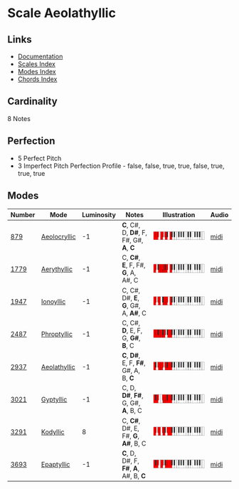 # Scale Aeolathyllic

## Links

- [Documentation](README.md)
- [Scales Index](Scales.md)
- [Modes Index](Modes.md)
- [Chords Index](Chords.md)

## Cardinality

8 Notes

## Perfection

- 5 Perfect Pitch
- 3 Imperfect Pitch
Perfection Profile - false, false, true, true, false, true, true, true

## Modes

| Number | Mode | Luminosity | Notes | Illustration | Audio |
|--------|------|------------|-------|--------------|-------|
| [879](https://ianring.com/musictheory/scales/879) | [Aeolocryllic](ModeAeolocryllic.md) | -1 | **C**, C#, D, **D#**, F, F#, G#, **A**, **C** | ![CNaturalAeolocryllic](ModeCNaturalAeolocryllic.png) | [midi](https://github.com/edipermadi/music/blob/main/docs/ModeCNaturalAeolocryllic.mid?raw=true) | 
| [1779](https://ianring.com/musictheory/scales/1779) | [Aerythyllic](ModeAerythyllic.md) | -1 | C, **C#**, **E**, F, F#, **G**, A, A#, C | ![CNaturalAerythyllic](ModeCNaturalAerythyllic.png) | [midi](https://github.com/edipermadi/music/blob/main/docs/ModeCNaturalAerythyllic.mid?raw=true) | 
| [1947](https://ianring.com/musictheory/scales/1947) | [Ionoyllic](ModeIonoyllic.md) | -1 | C, C#, D#, **E**, **G**, G#, A, **A#**, C | ![CNaturalIonoyllic](ModeCNaturalIonoyllic.png) | [midi](https://github.com/edipermadi/music/blob/main/docs/ModeCNaturalIonoyllic.mid?raw=true) | 
| [2487](https://ianring.com/musictheory/scales/2487) | [Phroptyllic](ModePhroptyllic.md) | -1 | C, C#, **D**, E, F, G, **G#**, **B**, C | ![CNaturalPhroptyllic](ModeCNaturalPhroptyllic.png) | [midi](https://github.com/edipermadi/music/blob/main/docs/ModeCNaturalPhroptyllic.mid?raw=true) | 
| [2937](https://ianring.com/musictheory/scales/2937) | [Aeolathyllic](ModeAeolathyllic.md) | -1 | **C**, **D#**, E, F, **F#**, G#, A, B, **C** | ![CNaturalAeolathyllic](ModeCNaturalAeolathyllic.png) | [midi](https://github.com/edipermadi/music/blob/main/docs/ModeCNaturalAeolathyllic.mid?raw=true) | 
| [3021](https://ianring.com/musictheory/scales/3021) | [Gyptyllic](ModeGyptyllic.md) | -1 | C, D, **D#**, **F#**, G, G#, **A**, B, C | ![CNaturalGyptyllic](ModeCNaturalGyptyllic.png) | [midi](https://github.com/edipermadi/music/blob/main/docs/ModeCNaturalGyptyllic.mid?raw=true) | 
| [3291](https://ianring.com/musictheory/scales/3291) | [Kodyllic](ModeKodyllic.md) | 8 | C, **C#**, D#, E, F#, **G**, **A#**, B, C | ![CNaturalKodyllic](ModeCNaturalKodyllic.png) | [midi](https://github.com/edipermadi/music/blob/main/docs/ModeCNaturalKodyllic.mid?raw=true) | 
| [3693](https://ianring.com/musictheory/scales/3693) | [Epaptyllic](ModeEpaptyllic.md) | -1 | **C**, D, D#, F, **F#**, **A**, A#, B, **C** | ![CNaturalEpaptyllic](ModeCNaturalEpaptyllic.png) | [midi](https://github.com/edipermadi/music/blob/main/docs/ModeCNaturalEpaptyllic.mid?raw=true) | 
